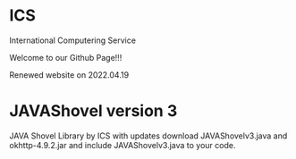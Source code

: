 # ICS
International Computering Service

Welcome to our Github Page!!!

Renewed website on 2022.04.19

# JAVAShovel version 3

JAVA Shovel Library by ICS with updates
download JAVAShovelv3.java and okhttp-4.9.2.jar and include JAVAShovelv3.java to your code.
